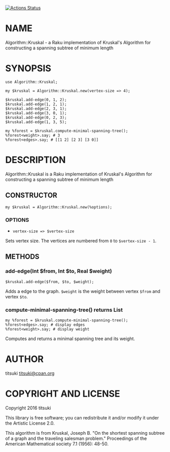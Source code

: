 [![Actions Status](https://github.com/titsuki/raku-Algorithm-Kruskal/actions/workflows/test.yml/badge.svg)](https://github.com/titsuki/raku-Algorithm-Kruskal/actions)

NAME
====

Algorithm::Kruskal - a Raku implementation of Kruskal's Algorithm for constructing a spanning subtree of minimum length

SYNOPSIS
========

    use Algorithm::Kruskal;

    my $kruskal = Algorithm::Kruskal.new(vertex-size => 4);

    $kruskal.add-edge(0, 1, 2);
    $kruskal.add-edge(1, 2, 1);
    $kruskal.add-edge(2, 3, 1);
    $kruskal.add-edge(3, 0, 1);
    $kruskal.add-edge(0, 2, 3);
    $kruskal.add-edge(1, 3, 5);

    my %forest = $kruskal.compute-minimal-spanning-tree();
    %forest<weight>.say; # 3
    %forest<edges>.say; # [[1 2] [2 3] [3 0]]

DESCRIPTION
===========

Algorithm::Kruskal is a Raku implementation of Kruskal's Algorithm for constructing a spanning subtree of minimum length

CONSTRUCTOR
-----------

    my $kruskal = Algorithm::Kruskal.new(%options);

### OPTIONS

  * `vertex-size => $vertex-size`

Sets vertex size. The vertices are numbered from `0` to `$vertex-size - 1`.

METHODS
-------

### add-edge(Int $from, Int $to, Real $weight)

    $kruskal.add-edge($from, $to, $weight);

Adds a edge to the graph. `$weight` is the weight between vertex `$from` and vertex `$to`.

### compute-minimal-spanning-tree() returns List

    my %forest = $kruskal.compute-minimal-spanning-tree();
    %forest<edges>.say; # display edges
    %forest<weight>.say; # display weight

Computes and returns a minimal spanning tree and its weight.

AUTHOR
======

titsuki <titsuki@cpan.org>

COPYRIGHT AND LICENSE
=====================

Copyright 2016 titsuki

This library is free software; you can redistribute it and/or modify it under the Artistic License 2.0.

This algorithm is from Kruskal, Joseph B. "On the shortest spanning subtree of a graph and the traveling salesman problem." Proceedings of the American Mathematical society 7.1 (1956): 48-50.

